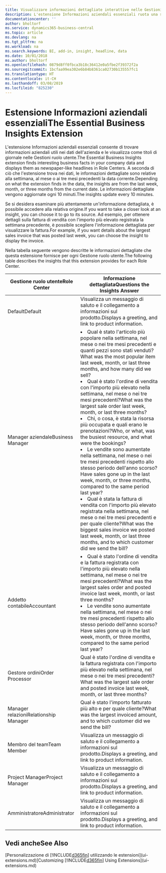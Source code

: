 ```yaml
---
title: Visualizzare informazioni dettagliate interattive nelle Gestioni ruolo utente | Documenti di Microsoft
description: L'estensione Informazioni aziendali essenziali ruota una serie di informazioni dettagliate aziendali nelle Gestioni ruolo utente.
documentationcenter: ''
author: bholtorf
ms.service: dynamics365-business-central
ms.topic: article
ms.devlang: na
ms.tgt_pltfrm: na
ms.workload: na
ms.search.keywords: BI, add-in, insight, headline, data
ms.date: 10/01/2018
ms.author: bholtorf
ms.openlocfilehash: 0879d8ff0fbca3b18c36412e0a5fbe2f39372f2a
ms.sourcegitcommit: 1bcfaa99ea302e6b84b8361ca02730b135557fc1
ms.translationtype: HT
ms.contentlocale: it-CH
ms.lasthandoff: 03/08/2019
ms.locfileid: "825230"
---
```

# <a name="the-essential-business-insights-extension"></a><span data-ttu-id="5d83c-103">Estensione Informazioni aziendali essenziali</span><span class="sxs-lookup"><span data-stu-id="5d83c-103">The Essential Business Insights Extension</span></span>
<span data-ttu-id="5d83c-104">L'estensione Informazioni aziendali essenziali consente di trovare informazioni aziendali utili nei dati dell'azienda e le visualizza come titoli di giornale nelle Gestioni ruolo utente.</span><span class="sxs-lookup"><span data-stu-id="5d83c-104">The Essential Business Insights extension finds interesting business facts in your company data and displays them as newspaper-like headlines in Role Centers.</span></span> <span data-ttu-id="5d83c-105">A seconda di ciò che l'estensione trova nei dati, le informazioni dettagliate sono relative alla settimana, al mese o ai tre mesi precedenti la data corrente.</span><span class="sxs-lookup"><span data-stu-id="5d83c-105">Depending on what the extension finds in the data, the insights are from the last week, month, or three months from the current date.</span></span> <span data-ttu-id="5d83c-106">Le informazioni dettagliate vengono aggiornate ogni 10 minuti.</span><span class="sxs-lookup"><span data-stu-id="5d83c-106">The insights update every 10 minutes.</span></span>  

<span data-ttu-id="5d83c-107">Se si desidera esaminare più attentamente un'informazione dettagliata, è possibile accedere alla relativa origine.</span><span class="sxs-lookup"><span data-stu-id="5d83c-107">If you want to take a closer look at an insight, you can choose it to go to its source.</span></span> <span data-ttu-id="5d83c-108">Ad esempio, per ottenere dettagli sulla fattura di vendita con l'importo più elevato registrata la settimana precedente, è possibile scegliere l'informazione dettagliata per visualizzare la fattura.</span><span class="sxs-lookup"><span data-stu-id="5d83c-108">For example, if you want details about the largest sales invoice that was posted last week, you can choose the insight to display the invoice.</span></span>

<span data-ttu-id="5d83c-109">Nella tabella seguente vengono descritte le informazioni dettagliate che questa estensione fornisce per ogni Gestione ruolo utente.</span><span class="sxs-lookup"><span data-stu-id="5d83c-109">The following table describes the insights that this extension provides for each Role Center.</span></span>

|<span data-ttu-id="5d83c-110">Gestione ruolo utente</span><span class="sxs-lookup"><span data-stu-id="5d83c-110">Role Center</span></span>|<span data-ttu-id="5d83c-111">Informazione dettagliata</span><span class="sxs-lookup"><span data-stu-id="5d83c-111">Questions the Insights Answer</span></span>|
|----|-----|
|<span data-ttu-id="5d83c-112">Default</span><span class="sxs-lookup"><span data-stu-id="5d83c-112">Default</span></span>|<span data-ttu-id="5d83c-113">Visualizza un messaggio di saluto e il collegamento a informazioni sul prodotto.</span><span class="sxs-lookup"><span data-stu-id="5d83c-113">Displays a greeting, and link to product information.</span></span>|
|<span data-ttu-id="5d83c-114">Manager aziendale</span><span class="sxs-lookup"><span data-stu-id="5d83c-114">Business Manager</span></span>|<li> <span data-ttu-id="5d83c-115">Qual è stato l'articolo più popolare nella settimana, nel mese o nei tre mesi precedenti e quanti pezzi sono stati venduti?</span><span class="sxs-lookup"><span data-stu-id="5d83c-115">What was the most popular item last week, month, or last three months, and how many did we sell?</span></span><br><li> <span data-ttu-id="5d83c-116">Qual è stato l'ordine di vendita con l'importo più elevato nella settimana, nel mese o nei tre mesi precedenti?</span><span class="sxs-lookup"><span data-stu-id="5d83c-116">What was the largest sale order last week, month, or last three months?</span></span><br><li> <span data-ttu-id="5d83c-117">Chi, o cosa, è stata la risorsa più occupata e quali erano le prenotazioni?</span><span class="sxs-lookup"><span data-stu-id="5d83c-117">Who, or what, was the busiest resource, and what were the bookings?</span></span><br><li> <span data-ttu-id="5d83c-118">Le vendite sono aumentate nella settimana, nel mese o nei tre mesi precedenti rispetto allo stesso periodo dell'anno scorso?</span><span class="sxs-lookup"><span data-stu-id="5d83c-118">Have sales gone up in the last week, month, or three months, compared to the same period last year?</span></span><br><li> <span data-ttu-id="5d83c-119">Qual è stata la fattura di vendita con l'importo più elevato registrata nella settimana, nel mese o nei tre mesi precedenti e per quale cliente?</span><span class="sxs-lookup"><span data-stu-id="5d83c-119">What was the biggest sales invoice we posted last week, month, or last three months, and to which customer did we send the bill?</span></span></li> |
|<span data-ttu-id="5d83c-120">Addetto contabile</span><span class="sxs-lookup"><span data-stu-id="5d83c-120">Accountant</span></span>|<li> <span data-ttu-id="5d83c-121">Qual è stato l'ordine di vendita e la fattura registrata con l'importo più elevato nella settimana, nel mese o nei tre mesi precedenti?</span><span class="sxs-lookup"><span data-stu-id="5d83c-121">What was the largest sales order and posted invoice last week, month, or last three months?</span></span><br><li> <span data-ttu-id="5d83c-122">Le vendite sono aumentate nella settimana, nel mese o nei tre mesi precedenti rispetto allo stesso periodo dell'anno scorso?</span><span class="sxs-lookup"><span data-stu-id="5d83c-122">Have sales gone up in the last week, month, or three months, compared to the same period last year?</span></span> |
|<span data-ttu-id="5d83c-123">Gestore ordini</span><span class="sxs-lookup"><span data-stu-id="5d83c-123">Order Processor</span></span>| <span data-ttu-id="5d83c-124">Qual è stato l'ordine di vendita e la fattura registrata con l'importo più elevato nella settimana, nel mese o nei tre mesi precedenti?</span><span class="sxs-lookup"><span data-stu-id="5d83c-124">What was the largest sale order and posted invoice last week, month, or last three months?</span></span>|
|<span data-ttu-id="5d83c-125">Manager relazioni</span><span class="sxs-lookup"><span data-stu-id="5d83c-125">Relationship Manager</span></span>| <span data-ttu-id="5d83c-126">Qual è stato l'importo fatturato più alto e per quale cliente?</span><span class="sxs-lookup"><span data-stu-id="5d83c-126">What was the largest invoiced amount, and to which customer did we send the bill?</span></span>|
|<span data-ttu-id="5d83c-127">Membro del team</span><span class="sxs-lookup"><span data-stu-id="5d83c-127">Team Member</span></span>| <span data-ttu-id="5d83c-128">Visualizza un messaggio di saluto e il collegamento a informazioni sul prodotto.</span><span class="sxs-lookup"><span data-stu-id="5d83c-128">Displays a greeting, and link to product information.</span></span>|
|<span data-ttu-id="5d83c-129">Project Manager</span><span class="sxs-lookup"><span data-stu-id="5d83c-129">Project Manager</span></span>| <span data-ttu-id="5d83c-130">Visualizza un messaggio di saluto e il collegamento a informazioni sul prodotto.</span><span class="sxs-lookup"><span data-stu-id="5d83c-130">Displays a greeting, and link to product information.</span></span>|
|<span data-ttu-id="5d83c-131">Amministratore</span><span class="sxs-lookup"><span data-stu-id="5d83c-131">Administrator</span></span>| <span data-ttu-id="5d83c-132">Visualizza un messaggio di saluto e il collegamento a informazioni sul prodotto.</span><span class="sxs-lookup"><span data-stu-id="5d83c-132">Displays a greeting, and link to product information.</span></span>|

## <a name="see-also"></a><span data-ttu-id="5d83c-133">Vedi anche</span><span class="sxs-lookup"><span data-stu-id="5d83c-133">See Also</span></span>
<span data-ttu-id="5d83c-134">[Personalizzazione di [!INCLUDE[d365fin](includes/d365fin_md.md)] utilizzando le estensioni](ui-extensions.md)</span><span class="sxs-lookup"><span data-stu-id="5d83c-134">[Customizing [!INCLUDE[d365fin](includes/d365fin_md.md)] Using Extensions](ui-extensions.md)</span></span>
